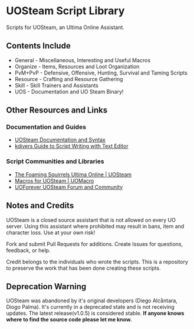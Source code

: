 # UOSteam Script Library

Scripts for UOSteam, an Ultima Online Assistant.

## Contents Include

* General - Miscellaneous, Interesting and Useful Macros
* Organize - Items, Resources and Loot Organization
* PvM+PvP -  Defensive, Offensive, Hunting, Survival and Taming Scripts
* Resource - Crafting and Resource Gathering
* Skill - Skill Trainers and Assistants
* UOS - Documentation and UO Steam Binary!

## Other Resources and Links

### Documentation and Guides

* [UOSteam Documentation and Syntax](http://uosteam.28394.n7.nabble.com/file/n65/Documentation.pdf)
* [kdivers Guide to Script Writing with Text Editor](http://www.uoforum.com/threads/notepad-user-defined-language-pack-for-uosteam.78361/)

### Script Communities and Libraries

* [The Foaming Squirrels Ultima Online | UOSteam](http://dfiexperience.wix.com/foamingsquirrels#!steam/c24dh)
* [Macros for UOSteam | UOMacro](http://greeduo.wix.com/uomacro#!macros-for-uosteam/c1kh5)
* [UOForever UOSteam Forum and Community](http://www.uoforum.com/forums/uosteam.55/)

## Notes and Credits

UOSteam is a closed source assistant that is not allowed
on every UO server. Using this assistant where prohibited
may result in bans, item and character loss. Use at your
own risk!

Fork and submit Pull Requests for additions. Create Issues
for questions, feedback, or help.

Credit belongs to the individuals who wrote the scripts.
This is a repository to preserve the work that has been done
creating these scripts.

## Deprecation Warning

UOSteam was abandoned by it's original developers
(Diego Alcåntara, Diogo Palma). It's currently in a
deprecated state and is not receiving
updates. The latest release(v1.0.5) is considered stable.
**If anyone knows where to find the source code
please let me know.**
